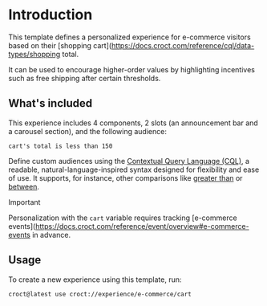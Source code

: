 # Introduction

This template defines a personalized experience for e-commerce visitors based on their [shopping cart](https://docs.croct.com/reference/cql/data-types/shopping total.

It can be used to encourage higher-order values by highlighting incentives such as free shipping after certain thresholds.

## What's included

This experience includes 4 components, 2 slots (an announcement bar and a carousel section), and the following audience:

```cql
cart's total is less than 150
```

Define custom audiences using the [Contextual Query Language (CQL)](https://docs.croct.com/reference/cql/introduction), a readable, natural-language-inspired syntax designed for flexibility and ease of use. It supports, for instance, other comparisons like [greater than](https://docs.croct.com/reference/cql/expressions/tests/comparison#greater-than) or [between](https://docs.croct.com/reference/cql/expressions/tests/comparison#between).

> [!IMPORTANT]
> Personalization with the `cart` variable requires tracking [e-commerce events](https://docs.croct.com/reference/event/overview#e-commerce-events in advance.

## Usage

To create a new experience using this template, run:

```js-pm
croct@latest use croct://experience/e-commerce/cart
```
